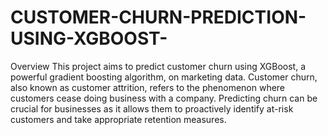 # CUSTOMER-CHURN-PREDICTION-USING-XGBOOST-

Overview
This project aims to predict customer churn using XGBoost, a powerful gradient boosting algorithm, on marketing data. Customer churn, also known as customer attrition, refers to the phenomenon where customers cease doing business with a company. Predicting churn can be crucial for businesses as it allows them to proactively identify at-risk customers and take appropriate retention measures.

